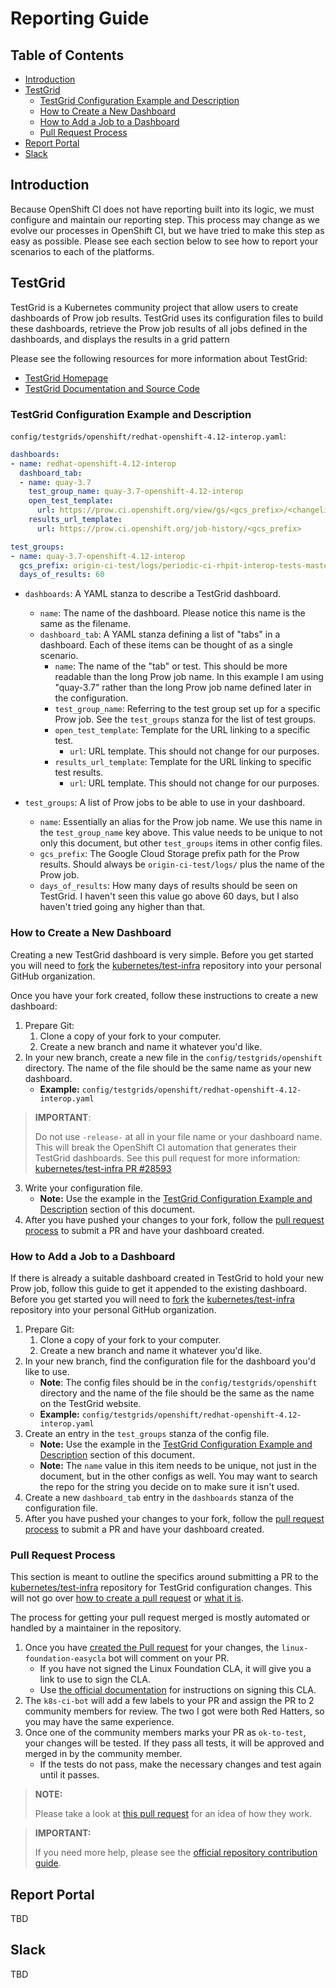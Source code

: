 # Reporting Guide<!-- omit from toc -->

## Table of Contents<!-- omit from toc -->

- [Introduction](#introduction)
- [TestGrid](#testgrid)
  - [TestGrid Configuration Example and Description](#testgrid-configuration-example-and-description)
  - [How to Create a New Dashboard](#how-to-create-a-new-dashboard)
  - [How to Add a Job to a Dashboard](#how-to-add-a-job-to-a-dashboard)
  - [Pull Request Process](#pull-request-process)
- [Report Portal](#report-portal)
- [Slack](#slack)


## Introduction

Because OpenShift CI does not have reporting built into its logic, we must configure and maintain our reporting step. This process may change as we evolve our processes in OpenShift CI, but we have tried to make this step as easy as possible. Please see each section below to see how to report your scenarios to each of the platforms.

## TestGrid

TestGrid is a Kubernetes community project that allow users to create dashboards of Prow job results. TestGrid uses its configuration files to build these dashboards, retrieve the Prow job results of all jobs defined in the dashboards, and displays the results in a grid pattern

Please see the following resources for more information about TestGrid:

- [TestGrid Homepage](https://testgrid.k8s.io/)
- [TestGrid Documentation and Source Code](https://github.com/kubernetes/test-infra/tree/master/testgrid)

### TestGrid Configuration Example and Description

`config/testgrids/openshift/redhat-openshift-4.12-interop.yaml`: 

```yaml
dashboards:
- name: redhat-openshift-4.12-interop
  dashboard_tab:
  - name: quay-3.7
    test_group_name: quay-3.7-openshift-4.12-interop
    open_test_template:
      url: https://prow.ci.openshift.org/view/gs/<gcs_prefix>/<changelist>
    results_url_template:
      url: https://prow.ci.openshift.org/job-history/<gcs_prefix>

test_groups:
- name: quay-3.7-openshift-4.12-interop
  gcs_prefix: origin-ci-test/logs/periodic-ci-rhpit-interop-tests-master-ocp-412-quay37-interop-quay-tests-aws-ipi-ocp412
  days_of_results: 60
```

- `dashboards`: A YAML stanza to describe a TestGrid dashboard.
  - `name`: The name of the dashboard. Please notice this name is the same as the filename.
  - `dashboard_tab`: A YAML stanza defining a list of "tabs" in a dashboard. Each of these items can be thought of as a single scenario.
    - `name`: The name of the "tab" or test. This should be more readable than the long Prow job name. In this example I am using "quay-3.7" rather than the long Prow job name defined later in the configuration.
    - `test_group_name`: Referring to the test group set up for a specific Prow job. See the `test_groups` stanza for the list of test groups.
    - `open_test_template`: Template for the URL linking to a specific test.
      - `url`: URL template. This should not change for our purposes.
    - `results_url_template`: Template for the URL linking to specific test results.
      - `url`: URL template. This should not change for our purposes.

- `test_groups`: A list of Prow jobs to be able to use in your dashboard.
  - `name`: Essentially an alias for the Prow job name. We use this name in the `test_group_name` key above. This value needs to be unique to not only this document, but other `test_groups` items in other config files.
  - `gcs_prefix`: The Google Cloud Storage prefix path for the Prow results. Should always be `origin-ci-test/logs/` plus the name of the Prow job.
  - `days_of_results`: How many days of results should be seen on TestGrid. I haven't seen this value go above 60 days, but I also haven't tried going any higher than that.

### How to Create a New Dashboard

Creating a new TestGrid dashboard is very simple. Before you get started you will need to [fork](https://docs.github.com/en/pull-requests/collaborating-with-pull-requests/working-with-forks/about-forks) the [kubernetes/test-infra](https://github.com/kubernetes/test-infra) repository into your personal GitHub organization.


Once you have your fork created, follow these instructions to create a new dashboard:

1. Prepare Git:
   1.  Clone a copy of your fork to your computer.
   2.  Create a new branch and name it whatever you'd like.
2. In your new branch, create a new file in the `config/testgrids/openshift` directory. The name of the file should be the same name as your new dashboard.
   - **Example:** `config/testgrids/openshift/redhat-openshift-4.12-interop.yaml`

> **IMPORTANT**:
>
> Do not use `-release-` at all in your file name or your dashboard name. This will break the OpenShift CI automation that generates their TestGrid dashboards. See this pull request for more information: [kubernetes/test-infra PR #28593](https://github.com/kubernetes/test-infra/pull/28593 )

3. Write your configuration file.
   - **Note:** Use the example in the [TestGrid Configuration Example and Description](#testgrid-configuration-example-and-description) section of this document.
4. After you have pushed your changes to your fork, follow the [pull request process](#pull-request-process) to submit a PR and have your dashboard created.

### How to Add a Job to a Dashboard

If there is already a suitable dashboard created in TestGrid to hold your new Prow job, follow this guide to get it appended to the existing dashboard. Before you get started you will need to [fork](https://docs.github.com/en/pull-requests/collaborating-with-pull-requests/working-with-forks/about-forks) the [kubernetes/test-infra](https://github.com/kubernetes/test-infra) repository into your personal GitHub organization.

1. Prepare Git:
   1.  Clone a copy of your fork to your computer.
   2.  Create a new branch and name it whatever you'd like.
2.  In your new branch, find the configuration file for the dashboard you'd like to use.
    - **Note**: The config files should be in the `config/testgrids/openshift` directory and the name of the file should be the same as the name on the TestGrid website.
    - **Example:** `config/testgrids/openshift/redhat-openshift-4.12-interop.yaml`
3. Create an entry in the `test_groups` stanza of the config file.
    - **Note:** Use the example in the [TestGrid Configuration Example and Description](#testgrid-configuration-example-and-description) section of this document.
    - **Note:** The `name` value in this item needs to be unique, not just in the document, but in the other configs as well. You may want to search the repo for the string you decide on to make sure it isn't used.
4. Create a new `dashboard_tab` entry in the `dashboards` stanza of the configuration file. 
5. After you have pushed your changes to your fork, follow the [pull request process](#pull-request-process) to submit a PR and have your dashboard created.

### Pull Request Process

This section is meant to outline the specifics around submitting a PR to the [kubernetes/test-infra](https://github.com/kubernetes/test-infra) repository for TestGrid configuration changes. This will not go over [how to create a pull request](https://docs.github.com/en/pull-requests/collaborating-with-pull-requests/proposing-changes-to-your-work-with-pull-requests/creating-a-pull-request) or [what it is](https://docs.github.com/en/pull-requests/collaborating-with-pull-requests/proposing-changes-to-your-work-with-pull-requests/about-pull-requests). 

The process for getting your pull request merged is mostly automated or handled by a maintainer in the repository.

1. Once you have [created the Pull request](https://docs.github.com/en/pull-requests/collaborating-with-pull-requests/proposing-changes-to-your-work-with-pull-requests/creating-a-pull-request) for your changes, the `linux-foundation-easycla` bot will comment on your PR.
   - If you have not signed the Linux Foundation CLA, it will give you a link to use to sign the CLA.
   - Use [the official documentation](https://github.com/kubernetes/community/blob/master/CLA.md) for instructions on signing this CLA.
2. The `k8s-ci-bot` will add a few labels to your PR and assign the PR to 2 community members for review. The two I got were both Red Hatters, so you may have the same experience.
3. Once one of the community members marks your PR as `ok-to-test`, your changes will be tested. If they pass all tests, it will be approved and merged in by the community member.
   - If the tests do not pass, make the necessary changes and test again until it passes.

> **NOTE:**
>
> Please take a look at [this pull request](https://github.com/kubernetes/test-infra/pull/28449) for an idea of how they work.

> **IMPORTANT:**
>
> If you need more help, please see the [official repository contribution guide](https://github.com/kubernetes/test-infra/blob/master/CONTRIBUTING.md).

## Report Portal

TBD

## Slack

TBD
